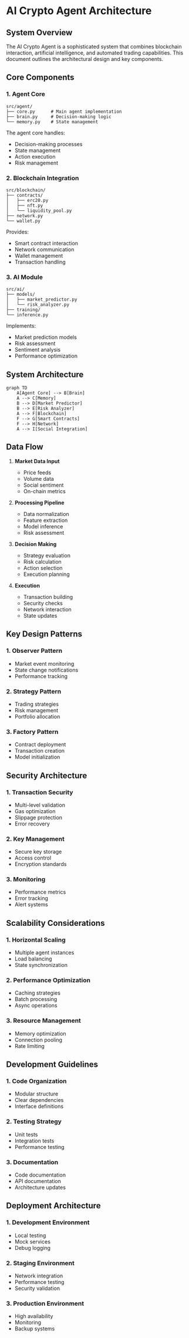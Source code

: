# AI Crypto Agent Architecture

## System Overview

The AI Crypto Agent is a sophisticated system that combines blockchain interaction, artificial intelligence, and automated trading capabilities. This document outlines the architectural design and key components.

## Core Components

### 1. Agent Core
```
src/agent/
├── core.py      # Main agent implementation
├── brain.py     # Decision-making logic
└── memory.py    # State management
```

The agent core handles:
- Decision-making processes
- State management
- Action execution
- Risk management

### 2. Blockchain Integration
```
src/blockchain/
├── contracts/
│   ├── erc20.py
│   ├── nft.py
│   └── liquidity_pool.py
├── network.py
└── wallet.py
```

Provides:
- Smart contract interaction
- Network communication
- Wallet management
- Transaction handling

### 3. AI Module
```
src/ai/
├── models/
│   ├── market_predictor.py
│   └── risk_analyzer.py
├── training/
└── inference.py
```

Implements:
- Market prediction models
- Risk assessment
- Sentiment analysis
- Performance optimization

## System Architecture

```mermaid
graph TD
    A[Agent Core] --> B[Brain]
    A --> C[Memory]
    B --> D[Market Predictor]
    B --> E[Risk Analyzer]
    A --> F[Blockchain]
    F --> G[Smart Contracts]
    F --> H[Network]
    A --> I[Social Integration]
```

## Data Flow

1. **Market Data Input**
   - Price feeds
   - Volume data
   - Social sentiment
   - On-chain metrics

2. **Processing Pipeline**
   - Data normalization
   - Feature extraction
   - Model inference
   - Risk assessment

3. **Decision Making**
   - Strategy evaluation
   - Risk calculation
   - Action selection
   - Execution planning

4. **Execution**
   - Transaction building
   - Security checks
   - Network interaction
   - State updates

## Key Design Patterns

### 1. Observer Pattern
- Market event monitoring
- State change notifications
- Performance tracking

### 2. Strategy Pattern
- Trading strategies
- Risk management
- Portfolio allocation

### 3. Factory Pattern
- Contract deployment
- Transaction creation
- Model initialization

## Security Architecture

### 1. Transaction Security
- Multi-level validation
- Gas optimization
- Slippage protection
- Error recovery

### 2. Key Management
- Secure key storage
- Access control
- Encryption standards

### 3. Monitoring
- Performance metrics
- Error tracking
- Alert systems

## Scalability Considerations

### 1. Horizontal Scaling
- Multiple agent instances
- Load balancing
- State synchronization

### 2. Performance Optimization
- Caching strategies
- Batch processing
- Async operations

### 3. Resource Management
- Memory optimization
- Connection pooling
- Rate limiting

## Development Guidelines

### 1. Code Organization
- Modular structure
- Clear dependencies
- Interface definitions

### 2. Testing Strategy
- Unit tests
- Integration tests
- Performance testing

### 3. Documentation
- Code documentation
- API documentation
- Architecture updates

## Deployment Architecture

### 1. Development Environment
- Local testing
- Mock services
- Debug logging

### 2. Staging Environment
- Network integration
- Performance testing
- Security validation

### 3. Production Environment
- High availability
- Monitoring
- Backup systems